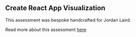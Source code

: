 ## Create React App Visualization

This assessment was bespoke handcrafted for Jordan Laird.

Read more about this assessment [here](https://react.eogresources.com)
